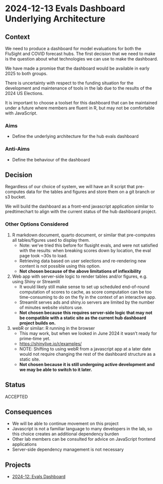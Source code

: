 # 2024-12-13 Evals Dashboard Underlying Architecture

## Context

We need to produce a dashboard for model evaluations for both the FluSight and
COVID forecast hubs. The first decision that we need to make is the question
about what technologies we can use to make the dashboard.

We have made a promise that the dashboard would be available in early 2025 to both
groups.

There is uncertainty with respect to the funding situation for the development
and maintenance of tools in the lab due to the results of the 2024 US Elections. 

It is important to choose a toolset for this dashboard that can be maintained
under a future where members are fluent in R, but may not be comfortable with
JavaScript.

### Aims

 - Define the underlying architecture for the hub evals dashboard

### Anti-Aims

 - Define the behaviour of the dashboard 

## Decision

Regardless of our choice of system, we will have an R script that pre-computes
data for the tables and figures and store them on a git branch or s3 bucket.

We will build the dashboard as a front-end javascript application similar to
predtimechart to align with the current status of the hub dashboard project.

### Other Options Considered

1. R markdown document, quarto document, or similar that pre-computes all
   tables/figures used to display them.
   - Note: we’ve tried this before for flusight evals, and were not satisfied
     with the results: when breaking scores down by location, the eval page took
     ~30s to load.
   - Retrieving data based on user selections and re-rendering new content is
     not possible using this option.
   - **Not chosen because of the above limitations of inflexibility**
2. Web app with server-side logic to render tables and/or figures, e.g. using
   Shiny or Streamlit
   - It would likely still make sense to set up scheduled end-of-round
     computation of scores to cache, as score computation can be too
     time-consuming to do on the fly in the context of an interactive app.
   - Streamlit serves ads and shiny.io servers are limited by the number of
     minutes website visitors use.
   - **Not chosen because this requires server-side logic that may not be
     compatible with a static site as the current hub dashboard project builds
     on.**
3. webR or similar: R running in the browser
   - This may work, but when we looked in June 2024 it wasn’t ready for
     prime-time yet.
   - https://shinylive.io/r/examples/ 
   - NOTE: Shifting to using webR from a javascript app at a later date would not
     require changing the rest of the dashboard structure as a static site.
   - **Not chosen because it is still undergoing active development and we may
     be able to switch to it later.**

## Status

ACCEPTED
## Consequences

 - We will be able to continue movement on this project
 - Javascript is not a familiar language to many developers in the lab, so this choice creates an additional dependency
   burden
 - Other lab members can be consulted for advice on JavaScript frontend
   applications
 - Server-side dependency management is not necessary

## Projects

 - [2024-12: Evals Dashboard](../project-posters/evals-dashboard/evals-dashboard.md)
